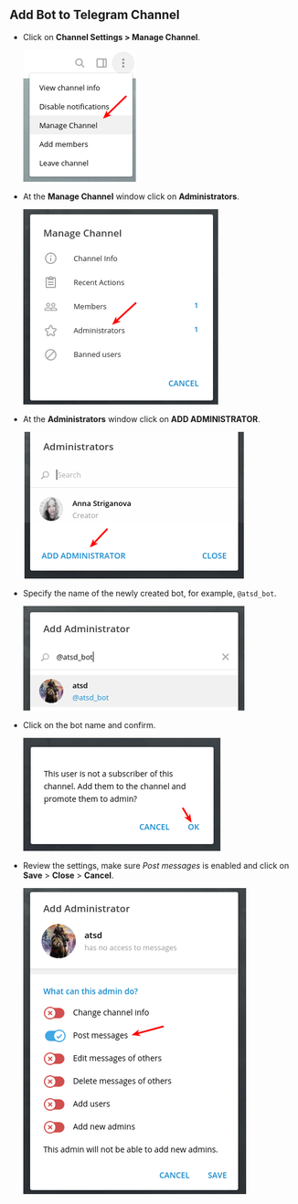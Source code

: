 ## Add Bot to Telegram Channel

* Click on **Channel Settings > Manage Channel**.

   ![](images/telegram_5.png)       

* At the **Manage Channel** window click on **Administrators**.

   ![](images/telegram_6.png)    
   
* At the **Administrators** window click on **ADD ADMINISTRATOR**.

   ![](images/telegram_7.png)

* Specify the name of the newly created bot, for example, `@atsd_bot`.

   ![](images/telegram_8.png)

* Click on the bot name and confirm.

   ![](images/telegram_9.png)
   
* Review the settings, make sure _Post messages_ is enabled and click on **Save** > **Close** > **Cancel**.

   ![](images/telegram_10.png)